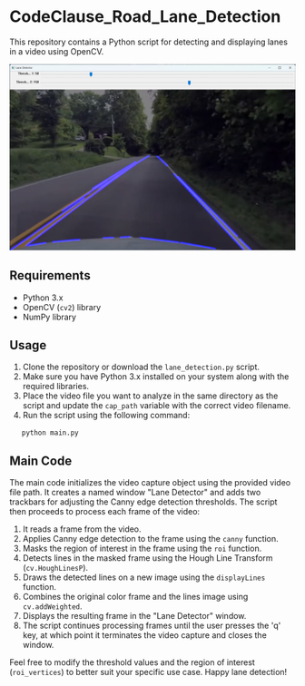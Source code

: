 # CodeClause_Road_Lane_Detection

This repository contains a Python script for detecting and displaying lanes in a video using OpenCV.

![Lane Detection Example](ss.png)

## Requirements
- Python 3.x
- OpenCV (`cv2`) library
- NumPy library

## Usage
1. Clone the repository or download the `lane_detection.py` script.
2. Make sure you have Python 3.x installed on your system along with the required libraries.
3. Place the video file you want to analyze in the same directory as the script and update the `cap_path` variable with the correct video filename.
4. Run the script using the following command:
```shell
   python main.py
```

## Main Code
The main code initializes the video capture object using the provided video file path. It creates a named window "Lane Detector" and adds two trackbars for adjusting the Canny edge detection thresholds. The script then proceeds to process each frame of the video:

1. It reads a frame from the video.
2. Applies Canny edge detection to the frame using the `canny` function.
3. Masks the region of interest in the frame using the `roi` function.
4. Detects lines in the masked frame using the Hough Line Transform (`cv.HoughLinesP`).
5. Draws the detected lines on a new image using the `displayLines` function.
6. Combines the original color frame and the lines image using `cv.addWeighted`.
7. Displays the resulting frame in the "Lane Detector" window.
8. The script continues processing frames until the user presses the 'q' key, at which point it terminates the video capture and closes the window.

Feel free to modify the threshold values and the region of interest (`roi_vertices`) to better suit your specific use case. Happy lane detection!
